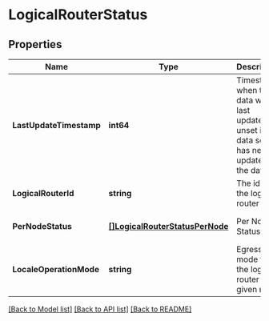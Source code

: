 # LogicalRouterStatus

## Properties
Name | Type | Description | Notes
------------ | ------------- | ------------- | -------------
**LastUpdateTimestamp** | **int64** | Timestamp when the data was last updated; unset if data source has never updated the data. | [optional] [default to null]
**LogicalRouterId** | **string** | The id of the logical router | [default to null]
**PerNodeStatus** | [**[]LogicalRouterStatusPerNode**](LogicalRouterStatusPerNode.md) | Per Node Status | [optional] [default to null]
**LocaleOperationMode** | **string** | Egress mode for the logical router at given mode  | [optional] [default to null]

[[Back to Model list]](../README.md#documentation-for-models) [[Back to API list]](../README.md#documentation-for-api-endpoints) [[Back to README]](../README.md)

